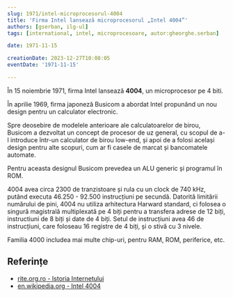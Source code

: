 ```yaml
---
slug: 1971/intel-microprocesorul-4004
title: 'Firma Intel lansează microprocesorul „Intel 4004”'
authors: [gserban, ilg-ul]
tags: [international, intel, microprocesoare, autor:gheorghe.serban]

date: 1971-11-15

creationDate: 2023-12-27T10:08:05
eventDate: '1971-11-15'

---
```


În 15 noiembrie 1971, firma Intel lansează **4004**, un microprocesor pe 4 biti.

<!-- truncate -->

În aprilie 1969, firma japoneză Busicom a abordat Intel propunând
un nou design pentru un calculator electronic.

Spre deosebire de modelele anterioare ale calculatoarelor de birou, Busicom
a dezvoltat un concept de procesor de uz general, cu scopul de a-l
introduce într-un calculator de birou low-end, și apoi de a folosi
același design pentru alte scopuri, cum ar fi casele de marcat și
bancomatele automate.

Pentru aceasta designul Busicom prevedea un ALU generic și programul
în ROM.

4004 avea circa 2300 de tranzistoare și
rula cu un clock de 740 kHz, putând executa 46.250 - 92.500 instrucțiuni
pe secundă. Datorită limitării numărului de pini, 4004 nu utiliza
arhitectura Harward standard, ci folosea o singură magistrală multiplexată
pe 4 biți pentru a transfera adrese de 12 biți, instructiuni de 8 biți și
date de 4 biți. Setul de instrucțiuni avea 46 de instrucțiuni, care foloseau
16 registre de 4 biți, și o stivă cu 3 nivele.

Familia 4000 includea mai multe chip-uri, pentru RAM, ROM, periferice, etc.

## Referințe

- [rite.org.ro - Istoria Internetului](https://rite.org.ro/istoria-internetului/)
- [en.wikipedia.org - Intel 4004](https://en.wikipedia.org/wiki/Intel_4004)
